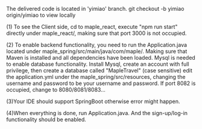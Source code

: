The delivered code is located in 'yimiao' branch.
git checkout -b yimiao origin/yimiao to view locally  

(1) To see the Client side, cd to maple_react, execute
"npm run start" directly under maple_react/, making sure that port 3000 is not occupied.  

(2) To enable backend functionality, you need to run the Application.java located under 
maple_spring/src/main/java/com/maple/. Making sure that Maven is installed and all dependencies have been loaded.
Mysql is needed to enable database functionality. Install Mysql, create an account with full privilege, then create a database called "MapleTravel" (case sensitive)
edit the application.yml under the maple_spring/src/resources, changing the username and password to be your username and password. If port 8082 is occupied, change to 8080/8081/8083...  
 
(3)Your IDE should support SpringBoot otherwise error might happen.  

(4)When everything is done, run Application.java. And the sign-up/log-in functionality should be enabled.
